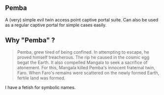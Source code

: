 Pemba
-----

A (very) simple evil twin access point captive portal suite. Can also be used as a regular captive portal for simple cases easily.

Why "Pemba" ?
-------------

>Pemba, grew tired of being confined. In attempting to escape, he proved himself treacherous. The rip he caused in the cosmic egg begat the Earth. It also compelled Mangala to seek a sacrifice of atonement. For this, Mangala killed Pemba's innocent fraternal twin, Faro. When Faro's remains were scattered on the newly formed Earth, fertile land was formed.

I have a fetish for symbolic names.
